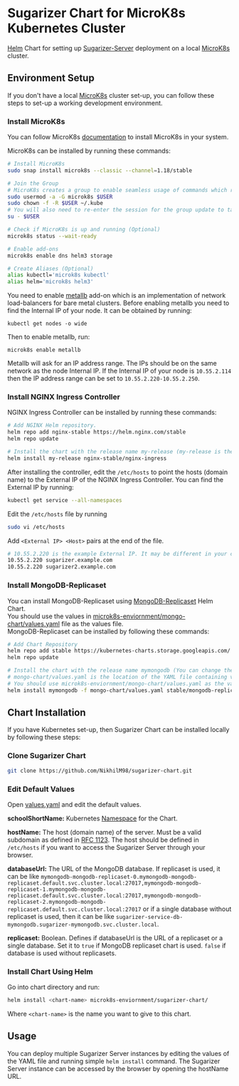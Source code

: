 # Sugarizer Chart for MicroK8s Kubernetes Cluster
[Helm](https://helm.sh/) Chart for setting up [Sugarizer-Server](https://github.com/llaske/sugarizer-server) deployment on a local [MicroK8s](https://microk8s.io/) cluster.

## Environment Setup
If you don't have a local [MicroK8s](https://microk8s.io/) cluster set-up, you can follow these steps to set-up a working development environment.

### Install MicroK8s
You can follow MicroK8s [documentation](https://microk8s.io/docs/) to install MicroK8s in your system.

MicroK8s can be installed by running these commands:
```bash
# Install MicroK8s
sudo snap install microk8s --classic --channel=1.18/stable

# Join the Group
# MicroK8s creates a group to enable seamless usage of commands which require admin privilege.
sudo usermod -a -G microk8s $USER
sudo chown -f -R $USER ~/.kube
# You will also need to re-enter the session for the group update to take place.
su - $USER

# Check if MicroK8s is up and running (Optional)
microk8s status --wait-ready

# Enable add-ons
microk8s enable dns helm3 storage

# Create Aliases (Optional)
alias kubectl='microk8s kubectl'
alias helm='microk8s helm3'
```
You need to enable [metallb](https://metallb.universe.tf/) add-on which is an implementation of network load-balancers for bare metal clusters.
Before enabling metallb you need to find the Internal IP of your node. It can be obtained by running:
```
kubectl get nodes -o wide 
```
Then to enable metallb, run:
```
microk8s enable metallb
```
Metallb will ask for an IP address range. The IPs should be on the same network as the node Internal IP. If the Internal IP of your node is `10.55.2.114` then the IP address range can be set to `10.55.2.220-10.55.2.250`.


### Install NGINX Ingress Controller
NGINX Ingress Controller can be installed by running these commands:
```bash
# Add NGINX Helm repository.
helm repo add nginx-stable https://helm.nginx.com/stable
helm repo update

# Install the chart with the release name my-release (my-release is the name that you choose).
helm install my-release nginx-stable/nginx-ingress
```
After installing the controller, edit the `/etc/hosts` to point the hosts (domain name) to the External IP of the NGINX Ingress Controller. You can find the External IP by running:
```bash
kubectl get service --all-namespaces
```
Edit the `/etc/hosts` file by running
```bash
sudo vi /etc/hosts
```
Add `<External IP> <Host>` pairs at the end of the file.
```bash
# 10.55.2.220 is the example External IP. It may be different in your case.
10.55.2.220 sugarizer.example.com
10.55.2.220 sugarizer2.example.com
```

### Install MongoDB-Replicaset
You can install MongoDB-Replicaset using [MongoDB-Replicaset](https://github.com/helm/charts/tree/master/stable/mongodb-replicaset) Helm Chart.  
You should use the values in [microk8s-enviornment/mongo-chart/values.yaml](mongo-chart/values.yaml) file as the values file.  
MongoDB-Replicaset can be installed by following these commands:
```bash
# Add Chart Repository
helm repo add stable https://kubernetes-charts.storage.googleapis.com/
helm repo update

# Install the chart with the release name mymongodb (You can change the release name)
# mongo-chart/values.yaml is the location of the YAML file containing values.
# You should use microk8s-enviornment/mongo-chart/values.yaml as the values file.
helm install mymongodb -f mongo-chart/values.yaml stable/mongodb-replicaset
``` 

## Chart Installation
If you have Kubernetes set-up, then Sugarizer Chart can be installed locally by following these steps:

### Clone Sugarizer Chart
```bash
git clone https://github.com/NikhilM98/sugarizer-chart.git
```

### Edit Default Values
Open [values.yaml](sugarizer-chart/values.yaml) and edit the default values.

**schoolShortName:** Kubernetes [Namespace](https://kubernetes.io/docs/concepts/overview/working-with-objects/namespaces/) for the Chart.

**hostName:** The host (domain name) of the server. Must be a valid subdomain as defined in [RFC 1123](https://tools.ietf.org/html/rfc1123). The host should be defined in `/etc/hosts` if you want to access the Sugarizer Server through your browser.

**databaseUrl:** The URL of the MongoDB database. If replicaset is used, it can be like `mymongodb-mongodb-replicaset-0.mymongodb-mongodb-replicaset.default.svc.cluster.local:27017,mymongodb-mongodb-replicaset-1.mymongodb-mongodb-replicaset.default.svc.cluster.local:27017,mymongodb-mongodb-replicaset-2.mymongodb-mongodb-replicaset.default.svc.cluster.local:27017` or if a single database without replicaset is used, then it can be like `sugarizer-service-db-mymongodb.sugarizer-mymongodb.svc.cluster.local`.

**replicaset:** Boolean. Defines if databaseUrl is the URL of a replicaset or a single database. Set it to `true` if MongoDB replicaset chart is used. `false` if database is used without replicasets. 

### Install Chart Using Helm
Go into chart directory and run:
```bash
helm install <chart-name> microk8s-enviornment/sugarizer-chart/
```
Where `<chart-name>` is the name you want to give to this chart.

## Usage
You can deploy multiple Sugarizer Server instances by editing the values of the YAML file and running simple `helm install` command. The Sugarizer Server instance can be accessed by the browser by opening the hostName URL. 
